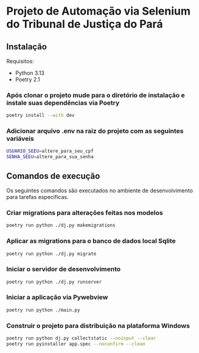 # Projeto de Automação via Selenium do Tribunal de Justiça do Pará

## Instalação

Requisitos:

- Python 3.13
- Poetry 2.1

### Após clonar o projeto mude para o diretório de instalação e instale suas dependências via Poetry

```bash
poetry install --with dev
```

### Adicionar arquivo .env na raiz do projeto com as seguintes variáveis

```bash
USUARIO_SEEU=altere_para_seu_cpf
SENHA_SEEU=altere_para_sua_senha
```

## Comandos de execução

Os seguintes comandos são executados no ambiente de desenvolvimento para tarefas especificas.

### Criar migrations para alterações feitas nos modelos

```bash
poetry run python ./dj.py makemigrations
```

### Aplicar as migrations para o banco de dados local Sqlite

```bash
poetry run python ./dj.py migrate
```

### Iniciar o servidor de desenvolvimento

```bash
poetry run python ./dj.py runserver
```

### Iniciar a aplicação via Pywebview

```bash
poetry run python ./main.py
```

### Construir o projeto para distribuição na plataforma Windows

```bash
poetry run python dj.py collectstatic --noinput --clear
poetry run pyinstaller app.spec --noconfirm --clean
```
